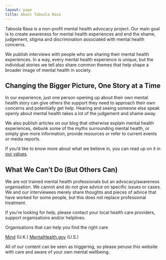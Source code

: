 ```yaml
---
layout: page
title: About Taboola Rasa
---
```


Taboola Rasa is a non-profit mental health advocacy project. Our main goal is to create awareness for mental health experiences and end the shame, judgement, stigma and discrimination associated with mental health concerns.

We publish interviews with people who are sharing their mental health experiences. In a way, every mental health experience is unique, but the individual stories we tell also share common themes that help shape a broader image of mental health in society.

## Changing the Bigger Picture, One Story at a Time
In our experience, just one person opening up about their own mental health story can give others the support they need to approach their own concerns and potentially get help. Hearing and seeing someone else speak openly about mental health takes a lot of the judgement and shame away.

We also publish articles on our blog that otherwise explain mental health experiences, debunk some of the myths surrounding mental health, or simply give more information, provide resources or refer to current events or media reports.

If you’d like to know more about what we believe in, you can read up on it in [our values](/values).

## What We Can’t Do (But Others Can)
We are not trained mental health professionals but an advocacy/awareness organisation. We cannot and do not give advice on specific issues or cases. We and our interviewees merely share thoughts and pieces of advice that have worked for some people, but this does not replace professional treatment.

If you’re looking for help, please contact your local health care providers, support organisations and/or helplines.

Organisations that can help you find the right care

[Mind](http://mind.org.uk/) (U.K.)
[MentalHealth.gov](https://www.mentalhealth.gov/get-help/) (U.S.)

All of our content can be seen as triggering, so please peruse this website with care and aware of your own mental wellbeing.

